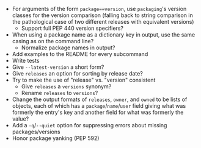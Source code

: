 - For arguments of the form `package==version`, use `packaging`'s version
  classes for the version comparison (falling back to string comparison in the
  pathological case of two different releases with equivalent versions)
    - Support full PEP 440 version specifiers?
- When using a package name as a dictionary key in output, use the same casing
  as on the command line?
    - Normalize package names in output?
- Add examples to the README for every subcommand
- Write tests
- Give `--latest-version` a short form?
- Give `releases` an option for sorting by release date?
- Try to make the use of "release" vs. "version" consistent
    - Give `releases` a `versions` synonym?
    - Rename `releases` to `versions`?
- Change the output formats of `releases`, `owner`, and `owned` to be lists of
  objects, each of which has a `package`/`name`/`user` field giving what was
  formerly the entry's key and another field for what was formerly the value?
- Add a `-q`/`--quiet` option for suppressing errors about missing
  packages/versions
- Honor package yanking (PEP 592)
